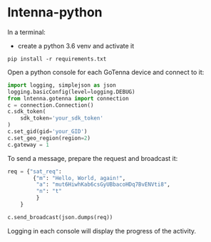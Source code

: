 # lntenna-python

In a terminal:
* create a python 3.6 venv and activate it

`pip install -r requirements.txt`

Open a python console for each GoTenna device and connect to it:

```python
import logging, simplejson as json
logging.basicConfig(level=logging.DEBUG)
from lntenna.gotenna import connection
c = connection.Connection()
c.sdk_token(
    sdk_token='your_sdk_token'
)
c.set_gid(gid='your_GID')
c.set_geo_region(region=2)
c.gateway = 1
```

To send a message, prepare the request and broadcast it:

```python
req = {"sat_req":
        {"m": "Hello, World, again!",
         "a": "mut6HiwhKab6csGyUBbacoHDq7BvENVti8",
         "n": "t"
         }
    }

c.send_broadcast(json.dumps(req))
```

Logging in each console will display the progress of the activity.
